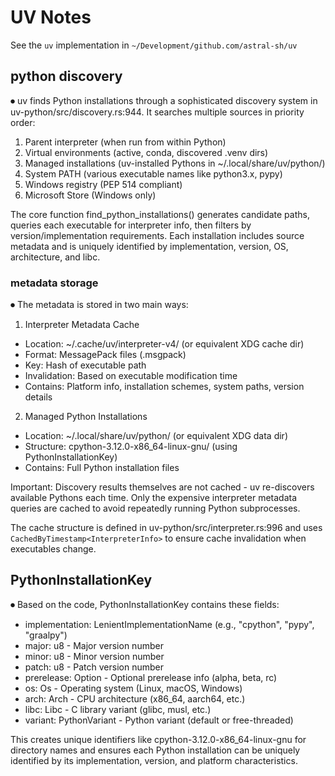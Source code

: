 # UV Notes

See the `uv` implementation in `~/Development/github.com/astral-sh/uv`

## python discovery

⏺ uv finds Python installations through a sophisticated discovery system in uv-python/src/discovery.rs:944. It searches multiple sources
  in priority order:

  1. Parent interpreter (when run from within Python)
  2. Virtual environments (active, conda, discovered .venv dirs)
  3. Managed installations (uv-installed Pythons in ~/.local/share/uv/python/)
  4. System PATH (various executable names like python3.x, pypy)
  5. Windows registry (PEP 514 compliant)
  6. Microsoft Store (Windows only)

  The core function find_python_installations() generates candidate paths, queries each executable for interpreter info, then filters by
  version/implementation requirements. Each installation includes source metadata and is uniquely identified by implementation, version,
  OS, architecture, and libc.

### metadata storage

⏺ The metadata is stored in two main ways:

1. Interpreter Metadata Cache
  - Location: ~/.cache/uv/interpreter-v4/ (or equivalent XDG cache dir)
  - Format: MessagePack files (.msgpack)
  - Key: Hash of executable path
  - Invalidation: Based on executable modification time
  - Contains: Platform info, installation schemes, system paths, version details
2. Managed Python Installations
  - Location: ~/.local/share/uv/python/ (or equivalent XDG data dir)
  - Structure: cpython-3.12.0-x86_64-linux-gnu/ (using PythonInstallationKey)
  - Contains: Full Python installation files

  Important: Discovery results themselves are not cached - uv re-discovers available Pythons each time. Only the expensive interpreter
  metadata queries are cached to avoid repeatedly running Python subprocesses.

  The cache structure is defined in uv-python/src/interpreter.rs:996 and uses `CachedByTimestamp<InterpreterInfo>` to ensure cache
  invalidation when executables change.

## PythonInstallationKey

⏺ Based on the code, PythonInstallationKey contains these fields:

  - implementation: LenientImplementationName (e.g., "cpython", "pypy", "graalpy")
  - major: u8 - Major version number
  - minor: u8 - Minor version number
  - patch: u8 - Patch version number
  - prerelease: Option<Prerelease> - Optional prerelease info (alpha, beta, rc)
  - os: Os - Operating system (Linux, macOS, Windows)
  - arch: Arch - CPU architecture (x86_64, aarch64, etc.)
  - libc: Libc - C library variant (glibc, musl, etc.)
  - variant: PythonVariant - Python variant (default or free-threaded)

  This creates unique identifiers like cpython-3.12.0-x86_64-linux-gnu for directory names and ensures each Python installation can be
  uniquely identified by its implementation, version, and platform characteristics.
